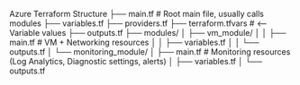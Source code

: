 Azure Terraform Structure
├── main.tf           # Root main file, usually calls modules
├── variables.tf
├── providers.tf
├── terraform.tfvars        # <-- Variable values 
├── outputs.tf
├── modules/
│   ├── vm_module/
│   │    ├── main.tf           # VM + Networking resources
│   │    ├── variables.tf
│   │    └── outputs.tf
│   └── monitoring_module/
│        ├── main.tf           # Monitoring resources (Log Analytics, Diagnostic settings, alerts)
│        ├── variables.tf
│        └── outputs.tf